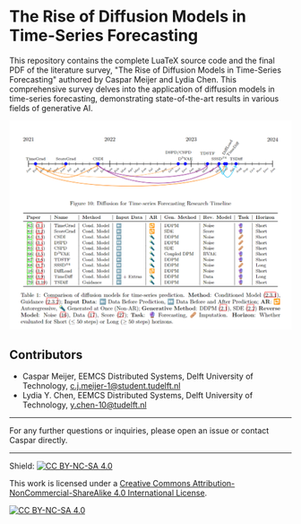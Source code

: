 # The Rise of Diffusion Models in Time-Series Forecasting

This repository contains the complete LuaTeX source code and the final PDF of the literature survey, "The Rise of Diffusion Models in Time-Series Forecasting" authored by Caspar Meijer and Lydia Chen. This comprehensive survey delves into the application of diffusion models in time-series forecasting, demonstrating state-of-the-art results in various fields of generative AI.

![Timeline and Table](git_images/timeline_and_table.png)

## Contributors
- Caspar Meijer, EEMCS Distributed Systems, Delft University of Technology, c.j.meijer-1@student.tudelft.nl
- Lydia Y. Chen, EEMCS Distributed Systems, Delft University of Technology, y.chen-10@tudelft.nl

---

For any further questions or inquiries, please open an issue or contact Caspar directly.

---

Shield: [![CC BY-NC-SA 4.0][cc-by-nc-sa-shield]][cc-by-nc-sa]

This work is licensed under a
[Creative Commons Attribution-NonCommercial-ShareAlike 4.0 International License][cc-by-nc-sa].

[![CC BY-NC-SA 4.0][cc-by-nc-sa-image]][cc-by-nc-sa]

[cc-by-nc-sa]: http://creativecommons.org/licenses/by-nc-sa/4.0/
[cc-by-nc-sa-image]: https://licensebuttons.net/l/by-nc-sa/4.0/88x31.png
[cc-by-nc-sa-shield]: https://img.shields.io/badge/License-CC%20BY--NC--SA%204.0-lightgrey.svg
